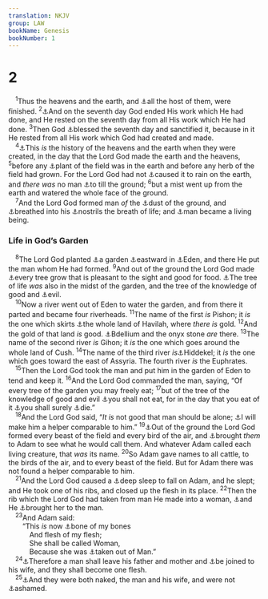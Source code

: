 ```yaml
---
translation: NKJV
group: LAW
bookName: Genesis 
bookNumber: 1
---
```


<div class="title"><h1>2</h1></div>
<span class="verse sa_2_1"> <sup>1</sup>Thus the heavens and the earth, and <a data-toggle="tooltip" data-placement="bottom" title="Ps. 33:6">⚓</a>all the host of them, were finished. </span>
<span class="verse sa_2_2"><sup>2</sup><a data-toggle="tooltip" data-placement="bottom" title="Ex. 20:9–11; 31:17; Heb. 4:4, 10">⚓</a>And on the seventh day God ended His work which He had done, and He rested on the seventh day from all His work which He had done. </span>
<span class="verse sa_2_3"><sup>3</sup>Then God <a data-toggle="tooltip" data-placement="bottom" title="(Is. 58:13)">⚓</a>blessed the seventh day and sanctified it, because in it He rested from all His work which God had created and made.<br/></span>
<span class="verse sa_2_4"> <sup>4</sup><a data-toggle="tooltip" data-placement="bottom" title="Gen. 1:1; Ps. 90:1, 2">⚓</a>This <i>is</i> the history of the heavens and the earth when they were created, in the day that the Lord God made the earth and the heavens, </span>
<span class="verse sa_2_5"><sup>5</sup>before any <a data-toggle="tooltip" data-placement="bottom" title="Gen. 1:11, 12">⚓</a>plant of the field was in the earth and before any herb of the field had grown. For the Lord God had not <a data-toggle="tooltip" data-placement="bottom" title="Gen. 7:4; Job 5:10; 38:26–28">⚓</a>caused it to rain on the earth, and <i>there</i> <i>was</i> no man <a data-toggle="tooltip" data-placement="bottom" title="Gen. 3:23">⚓</a>to till the ground; </span>
<span class="verse sa_2_6"><sup>6</sup>but a mist went up from the earth and watered the whole face of the ground.<br/></span>
<span class="verse sa_2_7"> <sup>7</sup>And the Lord God formed man <i>of</i> the <a data-toggle="tooltip" data-placement="bottom" title="Gen. 3:19, 23; Ps. 103:14">⚓</a>dust of the ground, and <a data-toggle="tooltip" data-placement="bottom" title="Job 33:4">⚓</a>breathed into his <a data-toggle="tooltip" data-placement="bottom" title="Gen. 7:22">⚓</a>nostrils the breath of life; and <a data-toggle="tooltip" data-placement="bottom" title="1 Cor. 15:45">⚓</a>man became a living being.<br/></span>
<div class="title"><h3>Life in God’s Garden</h3></div>
<span class="verse sa_2_8"> <sup>8</sup>The Lord God planted <a data-toggle="tooltip" data-placement="bottom" title="Is. 51:3">⚓</a>a garden <a data-toggle="tooltip" data-placement="bottom" title="Gen. 3:23, 24">⚓</a>eastward in <a data-toggle="tooltip" data-placement="bottom" title="Gen. 4:16">⚓</a>Eden, and there He put the man whom He had formed. </span>
<span class="verse sa_2_9"><sup>9</sup>And out of the ground the Lord God made <a data-toggle="tooltip" data-placement="bottom" title="Ezek. 31:8">⚓</a>every tree grow that is pleasant to the sight and good for food. <a data-toggle="tooltip" data-placement="bottom" title="(Gen. 3:22; Rev. 2:7; 22:2, 14)">⚓</a>The tree of life <i>was</i> also in the midst of the garden, and the tree of the knowledge of good and <a data-toggle="tooltip" data-placement="bottom" title="(Deut. 1:39)">⚓</a>evil.<br/></span>
<span class="verse sa_2_10"> <sup>10</sup>Now a river went out of Eden to water the garden, and from there it parted and became four riverheads. </span>
<span class="verse sa_2_11"><sup>11</sup>The name of the first <i>is</i> Pishon; it <i>is</i> the one which skirts <a data-toggle="tooltip" data-placement="bottom" title="Gen. 25:18">⚓</a>the whole land of Havilah, where <i>there</i> <i>is</i> gold. </span>
<span class="verse sa_2_12"><sup>12</sup>And the gold of that land <i>is</i> good. <a data-toggle="tooltip" data-placement="bottom" title="Num. 11:7">⚓</a>Bdellium and the onyx stone <i>are</i> there. </span>
<span class="verse sa_2_13"><sup>13</sup>The name of the second river <i>is</i> Gihon; it <i>is</i> the one which goes around the whole land of Cush. </span>
<span class="verse sa_2_14"><sup>14</sup>The name of the third river <i>is</i><a data-toggle="tooltip" data-placement="bottom" title="Dan. 10:4">⚓</a>Hiddekel; it <i>is</i> the one which goes toward the east of Assyria. The fourth river <i>is</i> the Euphrates.<br/></span>
<span class="verse sa_2_15"> <sup>15</sup>Then the Lord God took the man and put him in the garden of Eden to tend and keep it. </span>
<span class="verse sa_2_16"><sup>16</sup>And the Lord God commanded the man, saying, “Of every tree of the garden you may freely eat; </span>
<span class="verse sa_2_17"><sup>17</sup>but of the tree of the knowledge of good and evil <a data-toggle="tooltip" data-placement="bottom" title="Gen. 3:1, 3, 11, 17">⚓</a>you shall not eat, for in the day that you eat of it <a data-toggle="tooltip" data-placement="bottom" title="Gen. 3:3, 19; (Rom. 6:23)">⚓</a>you shall surely <a data-toggle="tooltip" data-placement="bottom" title="Rom. 5:12; 1 Cor. 15:21, 22">⚓</a>die.”<br/></span>
<span class="verse sa_2_18"> <sup>18</sup>And the Lord God said, “<i>It</i> <i>is</i> not good that man should be alone; <a data-toggle="tooltip" data-placement="bottom" title="1 Cor. 11:8, 9; 1 Tim. 2:13">⚓</a>I will make him a helper comparable to him.” </span>
<span class="verse sa_2_19"><sup>19</sup><a data-toggle="tooltip" data-placement="bottom" title="Gen. 1:20, 24">⚓</a>Out of the ground the Lord God formed every beast of the field and every bird of the air, and <a data-toggle="tooltip" data-placement="bottom" title="Ps. 8:6">⚓</a>brought <i>them</i> to Adam to see what he would call them. And whatever Adam called each living creature, that <i>was</i> its name. </span>
<span class="verse sa_2_20"><sup>20</sup>So Adam gave names to all cattle, to the birds of the air, and to every beast of the field. But for Adam there was not found a helper comparable to him.<br/></span>
<span class="verse sa_2_21"> <sup>21</sup>And the Lord God caused a <a data-toggle="tooltip" data-placement="bottom" title="Gen. 15:12; 1 Sam. 26:12">⚓</a>deep sleep to fall on Adam, and he slept; and He took one of his ribs, and closed up the flesh in its place. </span>
<span class="verse sa_2_22"><sup>22</sup>Then the rib which the Lord God had taken from man He made into a woman, <a data-toggle="tooltip" data-placement="bottom" title="Gen. 3:20; 1 Tim. 2:13">⚓</a>and He <a data-toggle="tooltip" data-placement="bottom" title="Heb. 13:4">⚓</a>brought her to the man.<br/></span>
<span class="verse sa_2_23"> <sup>23</sup>And Adam said:<br/>  “This <i>is</i> now <a data-toggle="tooltip" data-placement="bottom" title="Gen. 29:14; Eph. 5:28–30">⚓</a>bone of my bones<br/>   And flesh of my flesh;<br/>   She shall be called Woman,<br/>   Because she was <a data-toggle="tooltip" data-placement="bottom" title="1 Cor. 11:8, 9">⚓</a>taken out of Man.”<br/></span>
<span class="verse sa_2_24"> <sup>24</sup><a data-toggle="tooltip" data-placement="bottom" title="Matt. 19:5; Eph. 5:31">⚓</a>Therefore a man shall leave his father and mother and <a data-toggle="tooltip" data-placement="bottom" title="Mark 10:6–8; 1 Cor. 6:16">⚓</a>be joined to his wife, and they shall become one flesh.<br/></span>
<span class="verse sa_2_25"> <sup>25</sup><a data-toggle="tooltip" data-placement="bottom" title="Gen. 3:7, 10">⚓</a>And they were both naked, the man and his wife, and were not <a data-toggle="tooltip" data-placement="bottom" title="Is. 47:3">⚓</a>ashamed.<br/></span>
